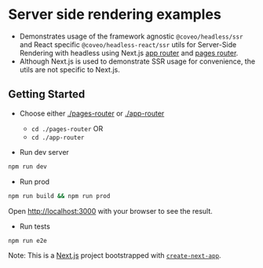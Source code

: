 # Server side rendering examples

- Demonstrates usage of the framework agnostic `@coveo/headless/ssr` and React specific `@coveo/headless-react/ssr` utils for Server-Side Rendering with headless using Next.js [app router](https://nextjs.org/docs/app) and [pages router](https://nextjs.org/docs/pages).
- Although Next.js is used to demonstrate SSR usage for convenience, the utils are not specific to Next.js.

## Getting Started

- Choose either [./pages-router](./pages-router/) or [./app-router](./app-router/)

  - `cd ./pages-router` OR
  - `cd ./app-router`

- Run dev server

```bash
npm run dev
```

- Run prod

```bash
npm run build && npm run prod
```

Open [http://localhost:3000](http://localhost:3000) with your browser to see the result.

- Run tests

```bash
npm run e2e
```

Note: This is a [Next.js](https://nextjs.org/) project bootstrapped with [`create-next-app`](https://github.com/vercel/next.js/tree/canary/packages/create-next-app).
